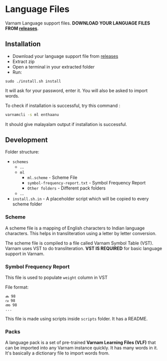 # Language Files

Varnam Language support files. **DOWNLOAD YOUR LANGUAGE FILES FROM [releases](https://github.com/varnamproject/schemes/releases)**.

## Installation

* Download your language support file from [releases](https://github.com/varnamproject/schemes/releases)
* Extract zip
* Open a terminal in your extracted folder
* Run:
```
sudo ./install.sh install
```
It will ask for your password, enter it. You will also be asked to import words.

To check if installation is successful, try this command :
```bash
varnamcli -s ml enthaanu
```
It should give malayalam output if installation is successful.

## Development

Folder structure:
- `schemes`
  - ...
  - `ml`
    - `ml.scheme` - Scheme File
    - `symbol-frequency-report.txt` - Symbol Frequency Report
    - `Other folders` - Different pack folders
  - ...
- `install.sh.in` - A placeholder script which will be copied to every scheme folder

### Scheme

A scheme file is a mapping of English characters to Indian language characters. This helps in transliteration using a letter by letter conversion.

The scheme file is compiled to a file called Varnam Symbol Table (VST). Varnam uses VST to do transliteration. **VST IS REQUIRED** for basic language support in Varnam.

### Symbol Frequency Report

This file is used to populate `weight` column in VST

File format:

```
ക 98
വ 98
അ 98
...
```

This file is made using scripts inside `scripts` folder. It has a README.

### Packs

A language pack is a set of pre-trained **Varnam Learning Files (VLF)** that can be imported into any Varnam instance quickly. It has many words in it. It's basically a dictionary file to import words from.
